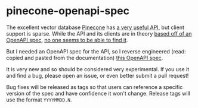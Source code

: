 # pinecone-openapi-spec

The excellent vector database [Pinecone](https://www.pinecone.io/) has [a very useful API](https://docs.pinecone.io/reference/describe_index_stats_post), but client support is sparse. While the API and its clients are in theory [based off of an OpenAPI spec](https://www.pinecone.io/learn/pinecone-v2/#rest-api-and-python-client), [no one seems to be able to find it](https://community.pinecone.io/t/openapi-spec-for-api-reference-is-not-found/827).

But I needed an OpenAPI spec for the API, so I reverse engineered (read: copied and pasted from the documentation) [this OpenAPI spec](openapi.yml).

It is very new and so should be considered very experimental. If you use it and find a bug, please open an issue, or even better submit a pull request!

Bug fixes will be released as tags so that users can reference a specific version of the spec and have confidence it won't change. Release tags will use the format `YYYYMMDD.N`.
